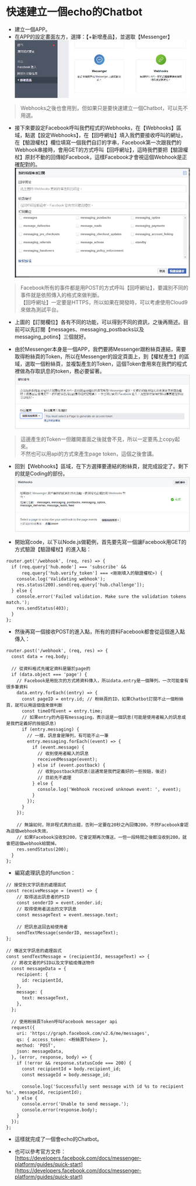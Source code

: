 # 快速建立一個echo的Chatbot

* 建立一個APP。
* 在APP的設定畫面左方，選擇：【+新增產品】，並選取【Messenger】![](/assets/圖片1.JPG)

> Webhooks之後也會用到，但如果只是要快速建立一個Chatbot，可以先不用選。

* 接下來要設定Facebook呼叫我們程式的Webhooks，在【Webhooks】區域，點選【設定Webhooks】，在【回呼網址】填入我們要接收呼叫的網址，在【驗證權杖】欄位填寫一個我們自訂的字串，Facebook第一次跟我們的Webhook串接時，會用GET的方式呼叫【回呼網址】，這時我們要把【驗證權杖】原封不動的回傳給Facebook，這樣Facebook才會視這個Webhook是正確配對的。![](/assets/圖片2.JPG)

> Facebook所有的事件都是用POST的方式呼叫【回呼網址】，要識別不同的事件就是依照傳入的格式來做判斷。  
> 【回呼網址】一定要是HTTPS，所以如果在開發時，可以考慮使用Cloud9來做為測試平台。

* 上圖的【訂閱欄位】各有不同的功能，可以得到不同的資訊，之後再簡述。目前可以先訂閱【messages、messaging\_postbacks以及messaging\_potins】三個就好。

* 由於Messenger本身是一個APP，我們要將Messenger跟粉絲頁連結，需要取得粉絲頁的Token，所以在Messenger的設定頁面上，到【權杖產生】的區域，選取一個粉絲頁，並複製產生的Token，這個Token會用來在我們的程式裡做為存取訊息的token，務必要留著。![](/assets/圖片3.JPG)

> 這邊產生的Token一但離開畫面之後就會不見，所以一定要馬上copy起來。  
> 不然也可以用api的方式來產生page token，這個之後會講。

* 回到【Webhooks】區域，在下方選擇要連結的粉絲頁，就完成設定了。剩下的就是Coding的部份。![](/assets/圖片4.JPG)

* 開始寫code，以下以Node.js做範例，首先要先寫一個讓Facebook用GET的方式驗證【驗證權杖】的進入點：

```
router.get('/webhook', (req, res) => {
  if (req.query['hub.mode'] === 'subscribe' &&
      req.query['hub.verify_token'] === <剛剛填入的驗證權杖>) {
    console.log('Validating webhook');
    res.status(200).send(req.query['hub.challenge']);
  } else {
    console.error('Failed validation. Make sure the validation tokens match.');
    res.sendStatus(403);
  }
};
```

* 然後再寫一個接收POST的進入點，所有的資料Facebook都會從這個進入點傳入：

```
router.post('/webhook', (req, res) => {
  const data = req.body;

  // 從資料格式先確定資料是屬於page的
  if (data.object === 'page') {
    // Facebook是用批次的方式將資料傳入，所以data.entry是一個陣列，一次可能會有很多筆資料
    data.entry.forEach((entry) => {
      const pageID = entry.id; // 粉絲頁的ID，如果Chatbot訂閱不止一個粉絲頁，就可以用這個值來做判斷
      const timeOfEvent = entry.time;
      // 如果entry的內容有messaging，表示這是一個訊息(可能是使用者輸入的訊息或是我們定義好的按鈕訊息)
      if (entry.messaging) {
        // 一樣，訊息會是陣列，有可能不止一筆
        entry.messaging.forEach((event) => {
          if (event.message) {
            // 收到使用者輸入的訊息
            receivedMessage(event);
          } else if (event.postback) {
            // 收到postback的訊息(這通常是我們定義好的一些按鈕，後述)
            // 目前先不處理
          } else {
            console.log('Webhook received unknown event: ', event);
          }
        });
      }
    });

    // 無論如何，除非程式真的出錯，否則一定要在20秒之內回傳200，不然Facebook會認為這個webhook失效，
    // 如果Facebook沒收到200，它會定期再次傳送，一但一段時間之後都沒收到200，就會把這個webhook給關掉。
    res.sendStatus(200);
  }
};
```

* 編寫處理訊息的function：

```
// 接受到文字訊息的處理函式
const receiveMessage = (event) => {
    // 取得送出訊息者的PSID
    const senderID = event.sender.id;
    // 取得使用者送出的文字訊息
    const messageText = event.message.text;

    // 把訊息送回去給使用者
    sendTextMessage(senderID, messageText);
};

// 傳送文字訊息的處理函式
const sendTextMessage = (recipientId, messageText) => {
  // 將收文者的PSID以及文字組成傳送物件
  const messageData = {
    recipient: {
      id: recipientId,
    },
    message: {
      text: messageText,
    },
  };

  // 使用粉絲頁Token呼叫Facebook messager api
  request({
    uri: 'https://graph.facebook.com/v2.6/me/messages',
    qs: { access_token: <粉絲頁Token> },
    method: 'POST',
    json: messageData,
  }, (error, response, body) => {
    if (!error && response.statusCode === 200) {
      const recipientId = body.recipient_id;
      const messageId = body.message_id;

      console.log('Successfully sent message with id %s to recipient %s', messageId, recipientId);
    } else {
      console.error('Unable to send message.');
      console.error(response.body);
    }
  });
};
```

* 這樣就完成了一個會echo的Chatbot。

* 也可以參考官方文件：[https://developers.facebook.com/docs/messenger-platform/guides/quick-start](https://developers.facebook.com/docs/messenger-platform/guides/quick-start)



